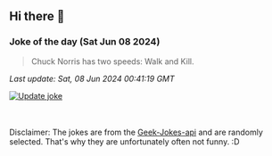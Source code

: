 ## Hi there 👋

### Joke of the day (Sat Jun 08 2024)
<!-- joke -->
>Chuck Norris has two speeds: Walk and Kill.
<!-- /joke -->

*Last update: Sat, 08 Jun 2024 00:41:19 GMT*

[![Update joke](https://github.com/nclskfm/nclskfm/actions/workflows/joke.yml/badge.svg)](https://github.com/nclskfm/nclskfm/actions/workflows/joke.yml)

<br><br>
Disclaimer: The jokes are from the [Geek-Jokes-api](https://github.com/sameerkumar18/geek-joke-api) and are randomly selected. That's why they are unfortunately often not funny. :D
